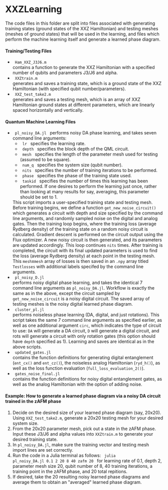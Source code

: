 # XXZLearning

The code files in this folder are split into files associated with generating training states (ground states of the XXZ Hamiltonian) and testing meshes (meshes of ground
states) that will be used in the learning, and files which perform the machine learning itself and generate a learned phase diagram.

#### Training/Testing Files 
<ul>
  <li> <code> Ham_XXZ_J3J6.m </code>  </li> contains a function to generate the XXZ Hamiltonian with a specified number of qubits and parameters J3/J6 and alpha.
  <li> <code> XXZtrain.m  </code> </li> generates and saves a training state, which is a ground state of the XXZ Hamiltonian (with specified qubit number/parameters).
  <li> <code> XXZ_test_take2.m  </code> </li> generates and saves a testing mesh, which is an array of XXZ Hamiltonian ground states at different parameters, which
  are linearly spaced horizontally and vertically.
</ul>

#### Quantum Machine Learning Files
<ul>
  <li> <code> pl_noisy_DA.jl </code> performs noisy DA phase learning, and takes seven command line arguments:
  <ul>
    <li><code> lr </code> specifies the learning rate.</li>
    <li><code> depth </code> specifies the block depth of the QML circuit.</li>
    <li><code> mesh </code> specifies the length of the parameter mesh used for testing (assumed to be square).</li>
    <li><code> num_q </code> specifies the system size (qubit number).</li>
    <li><code> nits </code> specifies the number of training iterations to be performed.</li>
    <li><code> phase </code> specifies the phase of the training state used.</li>
    <li><code> taskid </code> specifies the number of times this learning has been performed. If one desires to perform the learning just once, rather than looking at many results for say, averaging, this parameter should be set to 1.</li>
  </ul>
    This script imports a user-specified training state and testing mesh.  Before training begins, we define a function <code>get_new_noise_circuit()</code> which generates a circuit with depth and size specified by the command line arguments, and randomly sampled noise on the digital and analog gates.  Then the training loop begins, where the training loss (average Rydberg density) of the training state on a random noisy circuit is calculated. Gradient descent is performed on the circuit output using the Flux optimizer.  A new noisy circuit is then generated, and its parameters are updated accordingly. This loop continues <code>nits</code> times.
    After training is completed, the circuit with its final updated parameters is used to find the loss (average Rydberg density) at each point in the testing mesh.  This <code>mesh</code>x<code>mesh</code> array of losses is then saved in an <code>.npy</code> array titled <code>Testlosses</code> with additional labels specifed by the command line arguments.
   </li>
  
  <li> <code> pl_noisy_D.jl  </code> </li> performs noisy digital phase learning, and takes the identical 7 command line arguments as <code>pl_noisy_DA.jl</code>.  Workflow is exactly the same as in the above, except the circuit sampled by <code>get_new_noise_circuit</code> is a noisy digital circuit.  The saved array of testing meshes is the noisy digital learned phase diagram.
  <li> <code> cluster_pl.jl </code> </li> performs noiseless phase learning (DA, digital, and just rotations).  This script takes the same 7 command line arguments as specified earlier, as well as one additional argument <code>circ</code>, which indicates the type of circuit to use: <code>DA</code> will generate a DA circuit, <code>D</code> will generate a digital circuit, and <circ>rots</circ> will generate a circuit with only rotation gates (this option should have <code>depth</code> specified as 1).  Learning and saves are identical as in the above scripts.
  
  <li> <code> updated_gates.jl  </code> </li> contains the function definitions for generating digital entanglement (<code>ent_cx()</code> and <code>ent_cz()</code>), the noiseless analog Hamiltonian (<code>ryd_h()</code>), as well as the loss function evaluation (<code>full_loss_evaluation_2()</code>).
   <li> <code> gates_noise_final.jl  </code> </li> contains the function definitions for noisy digital entanglement gates, as well as the analog Hamiltonian with the option of adding noise.
</ul>

#### Example: How to generate a learned phase diagram via a noisy DA circuit trained in the zAFM phase
1. Decide on the desired size of your learned phase diagram (say, 20x20).  Using <code>XXZ_test_take2.m</code>, generate a 20x20 testing mesh for your desired system size.
2. From the 20x20 parameter mesh, pick out a state in the zAFM phase.  Input these J3/J6 and alpha values into <code>XXZtrain.m</code> to generate your desired training state.
3. In <code>pl_noisy_DA.jl</code>, make sure the training vector and testing mesh import lines are set correctly.
4. Run the code in a Julia terminal as follows: <code> julia pl_noisy_DA.jl 0.1 2 20 8 40 zafm 20 </code> for learning rate of 0.1, depth 2, parameter mesh size 20, qubit number of 8, 40 training iterations, a training point in the zAFM phase, and 20 total repitions.
5. If desired, take the 20 resulting noisy learned phase diagrams and average them to obtain an "averaged" learned phase diagram.
